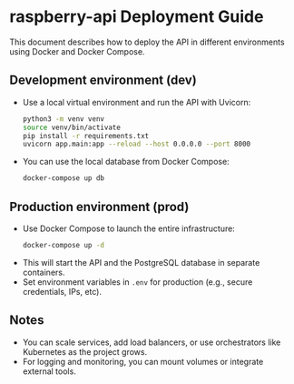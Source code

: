# raspberry-api Deployment Guide

This document describes how to deploy the API in different environments using Docker and Docker Compose.

## Development environment (dev)

- Use a local virtual environment and run the API with Uvicorn:
  ```bash
  python3 -m venv venv
  source venv/bin/activate
  pip install -r requirements.txt
  uvicorn app.main:app --reload --host 0.0.0.0 --port 8000
  ```
- You can use the local database from Docker Compose:
  ```bash
  docker-compose up db
  ```

## Production environment (prod)

- Use Docker Compose to launch the entire infrastructure:
  ```bash
  docker-compose up -d
  ```
- This will start the API and the PostgreSQL database in separate containers.
- Set environment variables in `.env` for production (e.g., secure credentials, IPs, etc).

## Notes
- You can scale services, add load balancers, or use orchestrators like Kubernetes as the project grows.
- For logging and monitoring, you can mount volumes or integrate external tools.
